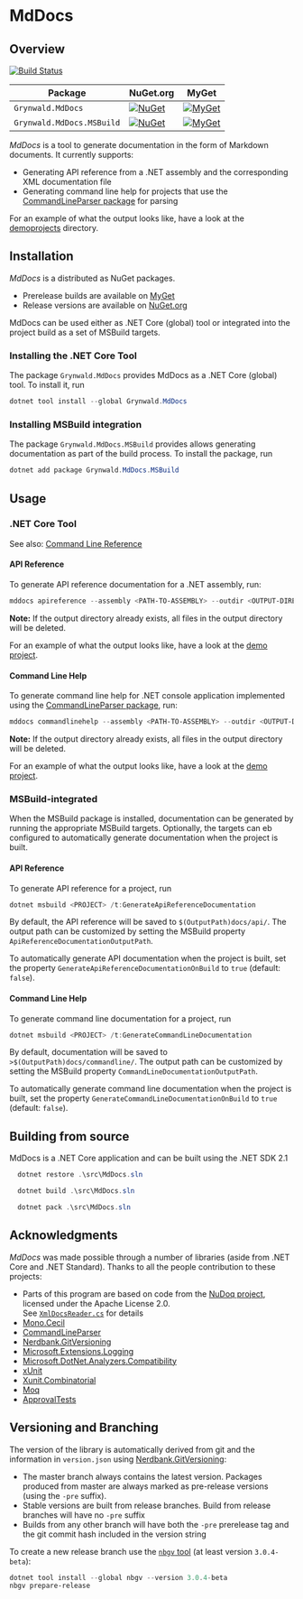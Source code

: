 # MdDocs

## Overview

[![Build Status](https://dev.azure.com/ap0llo/OSS/_apis/build/status/mddocs?branchName=master)](https://dev.azure.com/ap0llo/OSS/_build/latest?definitionId=11&branchName=master)

| Package                   | NuGet.org                                                                                                                      | MyGet                                                                                                                                                                               |
|---------------------------|--------------------------------------------------------------------------------------------------------------------------------|-------------------------------------------------------------------------------------------------------------------------------------------------------------------------------------|
| `Grynwald.MdDocs`         | [![NuGet](https://img.shields.io/nuget/v/Grynwald.MdDocs.svg)](https://www.nuget.org/packages/Grynwald.MdDocs)                 | [![MyGet](https://img.shields.io/myget/ap0llo-mddocs/vpre/Grynwald.MdDocs.svg?label=myget)](https://www.myget.org/feed/ap0llo-mddocs/package/nuget/Grynwald.MdDocs)                 |
| `Grynwald.MdDocs.MSBuild` | [![NuGet](https://img.shields.io/nuget/v/Grynwald.MdDocs.MSBuild.svg)](https://www.nuget.org/packages/Grynwald.MdDocs.MSBuild) | [![MyGet](https://img.shields.io/myget/ap0llo-mddocs/vpre/Grynwald.MdDocs.MSBuild.svg?label=myget)](https://www.myget.org/feed/ap0llo-mddocs/package/nuget/Grynwald.MdDocs.MSBuild) |

*MdDocs* is a tool to generate documentation in the form of Markdown documents.
It currently supports:

- Generating API reference from a .NET assembly and the corresponding XML
  documentation file
- Generating command line help for projects that use the
  [CommandLineParser package](https://www.nuget.org/packages/CommandLineParser/)
  for parsing
  
For an example of what the output looks like, have a look at the [demoprojects](docs/demoprojects) directory.

## Installation

*MdDocs* is a distributed as NuGet packages.

- Prerelease builds are available on [MyGet](https://www.myget.org/feed/ap0llo-mddocs/package/nuget/Grynwald.Utilities)
- Release versions are available on [NuGet.org](https://www.nuget.org/packages/Grynwald.MdDocs)

MdDocs can be used either as .NET Core (global) tool or integrated into
the project build as a set of MSBuild targets.

### Installing the .NET Core Tool

The package `Grynwald.MdDocs` provides MdDocs as a .NET Core (global) tool.
To install it, run

```ps1
dotnet tool install --global Grynwald.MdDocs
```

### Installing MSBuild integration

The package `Grynwald.MdDocs.MSBuild` provides allows generating documentation
as part of the build process. To install the package, run

```ps1
dotnet add package Grynwald.MdDocs.MSBuild
```

## Usage

### .NET Core Tool

See also: [Command Line Reference](docs/commandline/commandline.md)

#### API Reference

To generate API reference documentation for a .NET assembly, run:

```ps1
mddocs apireference --assembly <PATH-TO-ASSEMBLY> --outdir <OUTPUT-DIRECTORY>
```

**Note:** If the output directory already exists, all files in the output
directory will be deleted.

For an example of what the output looks like, have a look at the
[demo project](docs/demoprojects/api/DemoProject/Namespace.md).

#### Command Line Help

To generate command line help for .NET console application implemented using
the [CommandLineParser package](https://www.nuget.org/packages/CommandLineParser/),
run:

```ps1
mddocs commandlinehelp --assembly <PATH-TO-ASSEMBLY> --outdir <OUTPUT-DIRECTORY>
```

**Note:** If the output directory already exists, all files in the output
directory will be deleted.

For an example of what the output looks like, have a look at the
[demo project](docs/demoprojects/commandline/commandline.md).

### MSBuild-integrated

When the MSBuild package is installed, documentation can be generated
by running the appropriate MSBuild targets. Optionally, the targets
can eb configured to automatically generate documentation when the
project is built.

#### API Reference

To generate API reference for a project, run

```ps1
dotnet msbuild <PROJECT> /t:GenerateApiReferenceDocumentation
```

By default, the API reference will be saved to `$(OutputPath)docs/api/`.
The output path can be customized by setting the MSBuild property
`ApiReferenceDocumentationOutputPath`.

To automatically generate API documentation when the project is built,
set the property `GenerateApiReferenceDocumentationOnBuild` to `true`
(default: `false`).

#### Command Line Help

To generate command line documentation for a project, run

```ps1
dotnet msbuild <PROJECT> /t:GenerateCommandLineDocumentation
```

By default, documentation will be saved to `>$(OutputPath)docs/commandline/`.
The output path can be customized by setting the MSBuild property
`CommandLineDocumentationOutputPath`.

To automatically generate command line documentation when the project is built,
set the property `GenerateCommandLineDocumentationOnBuild` to `true`
(default: `false`).

## Building from source

MdDocs is a .NET Core application and can be built using the .NET SDK 2.1

```ps1
  dotnet restore .\src\MdDocs.sln

  dotnet build .\src\MdDocs.sln

  dotnet pack .\src\MdDocs.sln
```

## Acknowledgments

*MdDocs* was made possible through a number of libraries (aside from
.NET Core and .NET Standard). Thanks to all the people contribution to these projects:

- Parts of this program are based on code from the [NuDoq project](https://github.com/kzu/NuDoq/),
  licensed under the Apache License 2.0.  
  See [`XmlDocsReader.cs`](src/MdDoc/Model/XmlDocs/XmlDocsReader.cs) for details
- [Mono.Cecil](https://github.com/jbevain/cecil/)
- [CommandLineParser](https://github.com/gsscoder/commandline)
- [Nerdbank.GitVersioning](https://github.com/AArnott/Nerdbank.GitVersioning/)
- [Microsoft.Extensions.Logging](https://github.com/aspnet/Extensions)
- [Microsoft.DotNet.Analyzers.Compatibility](https://github.com/dotnet/platform-compat)
- [xUnit](http://xunit.github.io/)
- [Xunit.Combinatorial](https://github.com/AArnott/Xunit.Combinatorial)
- [Moq](https://github.com/moq/moq4)
- [ApprovalTests](https://github.com/approvals/ApprovalTests.Net)

## Versioning and Branching

The version of the library is automatically derived from git and the information
in `version.json` using [Nerdbank.GitVersioning](https://github.com/AArnott/Nerdbank.GitVersioning):

- The master branch  always contains the latest version. Packages produced from
  master are always marked as pre-release versions (using the `-pre` suffix).
- Stable versions are built from release branches. Build from release branches
  will have no `-pre` suffix
- Builds from any other branch will have both the `-pre` prerelease tag and the git
  commit hash included in the version string

To create a new release branch use the [`nbgv` tool](https://www.nuget.org/packages/nbgv/)
(at least version `3.0.4-beta`):

```ps1
dotnet tool install --global nbgv --version 3.0.4-beta
nbgv prepare-release
```
